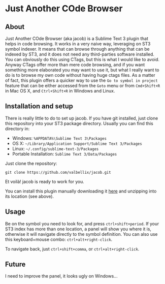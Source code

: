 Just Another COde Browser
=========================

About
-----
Just Another COde Browser (aka jacob) is a Sublime Text 3 plugin that helps in code browsing. It works in a very naive way, leveraging on ST3 symbol indexer. It means that can browse through anything that can be indexed by ST3, and it does not need any third-parties software installed. You can obviously do this using CTags, but this is what I would like to avoid. Anyway CTags offer more than mere code browsing, and if you want something more elaborated you may want to use it, but what I really want to do is to browse my own code without having huge ctags files. As a matter of fact, this plugin offers a quicker way to use the `Go to symbol in project` feature that can be either accessed from the `Goto` menu or from `Cmd+Shift+R` in Mac OS X, and `Ctrl+Shift+R` in Windows and Linux.

Installation and setup
----------------------
There is really little to do to set up jacob. If you have git installed, just clone this repository into your ST3 package directory. Usually you can find this directory in:

* Windows: `%APPDATA%\Sublime Text 3\Packages`
* OS X: `~/Library/Application Support/Sublime Text 3/Packages`
* Linux: `~/.config/sublime-text-3/Packages`
* Portable Installation: `Sublime Text 3/Data/Packages`

Just clone the repository:

    git clone https://github.com/valbellix/jacob.git

Et voilà! jacob is ready to work for you.

You can install this plugin manually downloading it [here](https://github.com/valbellix/jacob/archive/master.zip) and unzipping into its location (see above).

Usage
-----
Be on the symbol you need to look for, and press `ctrl+shift+period`. If your ST3 index has more than one location, a panel will show you where it is, otherwise it will navigate directly to the symbol definition. You can also use this keyboard+mouse combo: `ctrl+alt+right-click`.

To navigate back, just `ctrl+shift+comma`, or `ctrl+alt+right-click`.

Future
------
I need to improve the panel, it looks ugly on Windows...
